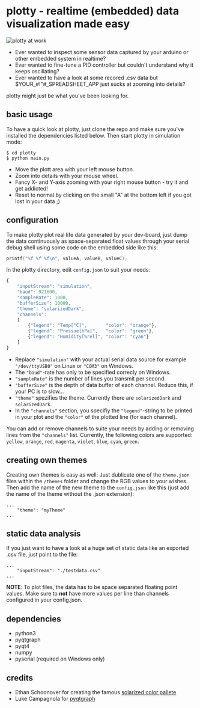 # plotty - realtime (embedded) data visualization made easy

![plotty at work](docs/screencast.gif)

* Ever wanted to inspect some sensor data captured by your arduino or other embedded system in realtime?
* Ever wanted to fine-tune a PID controller but couldn't understand why it keeps oscillating?
* Ever wanted to have a look at some recored .csv data but $YOUR_#!"#_SPREADSHEET_APP just sucks at zooming into details?

plotty might just be what you've been looking for.

## basic usage

To have a quick look at plotty, just clone the repo and make sure you've installed
the dependencies listed below.
Then start plotty in simulation mode:
```
$ cd plotty
$ python main.py
```
* Move the plott area with your left mouse button.
* Zoom into details with your mouse wheel.
* Fancy X- and Y-axis zooming with your right mouse button - try it and get addicted!
* Reset to normal by clicking on the small "A" at the bottom left if you got lost in your data ;)

## configuration

To make plotty plot real life data generated by your dev-board, just dump the data continuously as
space-separated float values through your serial debug shell using some code on the embedded side like this:

```C
printf("%f %f %f\n", valueA, valueB, valueC);
```

In the plotty directory, edit `config.json` to suit your needs:
```javascript
{
    "inputStream": "simulation",
    "baud": 921600,
    "sampleRate": 1000,
    "bufferSize": 10000,
    "theme": "solarizedDark",
    "channels":
    [
        {"legend": "Temp[°C]",       "color": "orange"},
        {"legend": "Pressue[hPa]",   "color": "green"},
        {"legend": "Humidity[%rel]", "color": "cyan"}
    ]
}
```
* Replace `"simulation"` with your actual serial data source for example `"/dev/ttyUSB0"` on Linux or `"COM3"` on Windows.
* The `"baud"`-rate has only to be specified correcly on Windows.
* `"sampleRate"` is the number of lines you transmit per second.
* `"bufferSize"` is the depth of data buffer of each channel. Reduce this, if your PC is to slow...
* `"theme"` spezifies the theme. Currently there are `solarizedDark` and `solarizedDark`.  
* In the `"channels"` section, you specifiy the `"legend"`-string to be printed in your plot and the `"color"` of the plotted line (for each channel).

You can add or remove channels to suite your needs by adding or removing lines from the `"channels"` list.
Currently, the following colors are supported: `yellow`, `orange`, `red`, `magenta`, `violet`, `blue`, `cyan`, `green`.

## creating own themes

Creating own themes is easy as well: Just dublicate one of the `theme.json` files within the `/themes` folder 
and change the RGB values to your wishes. 
Then add the name of the new theme to the `config.json` like this 
(just add the name of the theme without the .json extension):
```
...
    "theme": "myTheme"
...
```

## static data analysis

If you just want to have a look at a huge set of static data like an exported .csv file, just point to the file:
```
...
    "inputStream": "./testdata.csv"
...
```
__NOTE__: To plot files, the data has to be space separated floating point values.
Make sure to __not__ have more values per line than channels configured in your config.json.

## dependencies

* python3
* pyqtgraph
* pyqt4
* numpy
* pyserial (required on Windows only)

## credits
* Ethan Schoonover for creating the famous [solarized color pallete](http://ethanschoonover.com/solarized)
* Luke Campagnola for [pyqtgraph](https://github.com/pyqtgraph/pyqtgraph)

